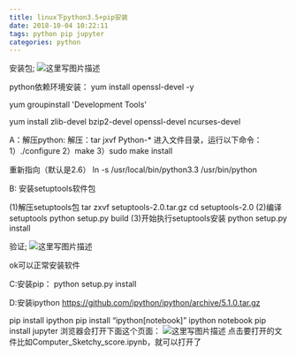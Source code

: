 ```yaml
---
title: linux下python3.5+pip安装
date: 2018-10-04 10:22:11
tags: python pip jupyter
categories: python
---
```


安装包;
![这里写图片描述](20161201220019448.png)
<!-- more -->

python依赖环境安装：
yum install openssl-devel -y

yum groupinstall 'Development Tools'

yum install zlib-devel bzip2-devel  openssl-devel ncurses-devel

A：解压python:
解压：tar jxvf Python-*
进入文件目录，运行以下命令：
1）./configure
2）make
3）sudo make install

重新指向（默认是2.6）
ln -s /usr/local/bin/python3.3 /usr/bin/python

B: 安装setuptools软件包

(1)解压setuptools包
tar zxvf setuptools-2.0.tar.gz
cd setuptools-2.0
(2)编译setuptools
 python setup.py build
(3)开始执行setuptools安装
python setup.py install

验证;
![这里写图片描述](20161128214730486.png)

ok可以正常安装软件

C:安装pip：
python setup.py install

D:安装ipython
https://github.com/ipython/ipython/archive/5.1.0.tar.gz

pip install ipython
pip install “ipython[notebook]”
ipython notebook
 pip install jupyter
浏览器会打开下面这个页面：
![这里写图片描述](20161203200608554.png)
点击要打开的文件比如Computer_Sketchy_score.ipynb，就可以打开了
